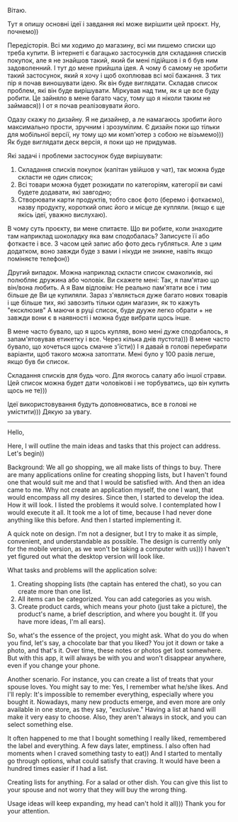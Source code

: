 Вітаю.

Тут я опишу основні ідеї і завдання які може вирішити цей проєкт.
Ну, почнемо))

Передісторія.
Всі ми ходимо до магазину, всі ми пишемо списки що треба купити.
В інтернеті є багацько застосунків для складання списків покупок, але я не знайшов такий, який би мені підійшов і я б був ним задоволенний.
І тут до мене прийшла ідея. А чому б самому не зробити такий застосунок, який я хочу і щоб охоплював всі мої бажання.
З тих пір я почав виношувати ідею. Як він буде виглядати. Складав список проблем, які він буде вирішувати. Міркував над тим, як я це все буду робити.
Це зайняло в мене багато часу, тому що я ніколи таким не займався)) І от я почав реалізовувати його.

Одазу скажу по дизайну. Я не дизайнер, а ле намагаюсь зробити його максимально прости, зручним і зрозумілим.
Є дизайн поки що тільки для мобільної версії, ну тому що ми комп'ютер з собою не візьмемо))) Як буде виглядати деск версія, я поки що не придумав.

Які задачі і проблеми застосунок буде вирішувати:
1. Складання списків покупок (капітан увійшов у чат), так можна буде скласти не один список;
2. Всі товари можна будет розкидати по категоріям, категорії ви самі будете додавати, які завгодно;
3. Створювати карти продуктів, тобто своє фото (беремо і фоткаємо), назву продукту, короткий опис його и місце де купляли. (якщо є ще якісь ідеї, уважно вислухаю).

 В чому суть проєкту, ви мене спитаєте.
 Що ви робите, коли знаходите там наприклад шоколадку яка вам сподобалась? Записуєте її або фоткаєте і все. З часом цей запис або фото десь губляться.
 Але з цим додатком, воно завжди буде з вами і нікуди не зникне, навіть якщо поміняєте телефон))

 Другий випадок.
 Можна наприклад скласти список смаколиків, які полюбляє дружина або чоловік. Ви скажете мені: Так, я пам'ятаю що він/вона любить.
 А я Вам відповім: Не реально пам'ятати все і тим більше де Ви це купиляли. Зараз з'являється дуже багато нових товарів і ще більше тих, які завозить тільки один магазин, як то кажуть "ексклюзив"
 А маючи в руці список, буде дууже легко обрати + не завжди вони є в наявності і можна буде вибрати щось інше.

 В мене часто бувало, що я щось купляв, воно мені дуже сподобалось, я запам'ятовував етикетку і все. Через кілька днів пустота)))
 В мене часто бувало, що хочеться щось смачне з'їсти)) І я давай в голові перебирати варіанти, щоб такого можна затоптати. Мені було у 100 разів легше, якщо був би список.

 Складання списків для будь чого. Для якогось салату або іншої страви. Цей список можна будет дати чоловікові і не торбуватись, що він купить щось не те)))

 Ідеї використовування будуть доповнюватись, все в голові не умістити)))
 Дякую за увагу.


______________________________________________________________________________________________________

Hello,

Here, I will outline the main ideas and tasks that this project can address. Let's begin))

Background:
We all go shopping, we all make lists of things to buy. There are many applications online for creating shopping lists, but I haven't found one that would suit me and that I would be satisfied with. And then an idea came to me. Why not create an application myself, the one I want, that would encompass all my desires. Since then, I started to develop the idea. How it will look. I listed the problems it would solve. I contemplated how I would execute it all. It took me a lot of time, because I had never done anything like this before. And then I started implementing it.

A quick note on design. I'm not a designer, but I try to make it as simple, convenient, and understandable as possible. The design is currently only for the mobile version, as we won't be taking a computer with us))) I haven't yet figured out what the desktop version will look like.

What tasks and problems will the application solve:
1. Creating shopping lists (the captain has entered the chat), so you can create more than one list.
2. All items can be categorized. You can add categories as you wish.
3. Create product cards, which means your photo (just take a picture), the product's name, a brief description, and where you bought it. (If you have more ideas, I'm all ears).

So, what's the essence of the project, you might ask.
What do you do when you find, let's say, a chocolate bar that you liked? You jot it down or take a photo, and that's it. Over time, these notes or photos get lost somewhere. But with this app, it will always be with you and won't disappear anywhere, even if you change your phone.

Another scenario.
For instance, you can create a list of treats that your spouse loves. You might say to me: Yes, I remember what he/she likes. And I'll reply: It's impossible to remember everything, especially where you bought it. Nowadays, many new products emerge, and even more are only available in one store, as they say, "exclusive." Having a list at hand will make it very easy to choose. Also, they aren't always in stock, and you can select something else.

It often happened to me that I bought something I really liked, remembered the label and everything. A few days later, emptiness. I also often had moments when I craved something tasty to eat)) And I started to mentally go through options, what could satisfy that craving. It would have been a hundred times easier if I had a list.

Creating lists for anything. For a salad or other dish. You can give this list to your spouse and not worry that they will buy the wrong thing.

Usage ideas will keep expanding, my head can't hold it all)))
Thank you for your attention.
